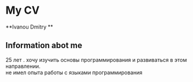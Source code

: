 # My CV  
**Ivanou Dmitry **   
## Information abot me 
 25 лет . хочу изучить основы программирования и развиваться в этом направлении.  
 не имел опыта работы с языками программирования


